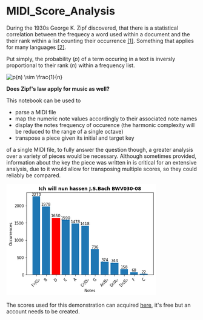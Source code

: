 # MIDI_Score_Analysis

During the 1930s George K. Zipf discovered, that there is a statistical correlation between the frequecy a word used within a document and the their rank within a list counting their occurrence [[1]](https://www.britannica.com/topic/Zipfs-law). Something that applies for many languages [[2]](https://arxiv.org/abs/1807.01855).

Put simply, the probability (*p*) of a term occuring in a text is inversly proportional to their rank (*n*) within a frequency list.

<img src="https://latex.codecogs.com/svg.image?p(n)&space;\sim&space;\frac{1}{n}" title="p(n) \sim \frac{1}{n}" />

**Does Zipf's law apply for music as well?**

This notebook can be used to 

- parse a MIDI file
- map the numeric note values accordingly to their associated note names
- display the notes frequency of occurence (the harmonic complexity will be reduced to the range of a single octave)
- transpose a piece given its initial and target key

of a single MIDI file, to fully answer the question though, a greater analysis over a variety of pieces would be necessary. Although sometimes provided, information about the key the piece was written in is critical for an extensive analysis, due to it would allow for transposing multiple scores, so they could reliably be compared. 

![output](example.png)

The scores used for this demonstration can acquired [here](https://www.classicalarchives.com/), it's free but an account needs to be created.
